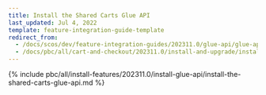 ```yaml
---
title: Install the Shared Carts Glue API
last_updated: Jul 4, 2022
template: feature-integration-guide-template
redirect_from:
  - /docs/scos/dev/feature-integration-guides/202311.0/glue-api/glue-api-shared-carts-feature-integration.html  
  - /docs/pbc/all/cart-and-checkout/202311.0/install-and-upgrade/install-glue-api/install-the-shared-carts-glue-api.html
---
```


{% include pbc/all/install-features/202311.0/install-glue-api/install-the-shared-carts-glue-api.md %} <!-- To edit, see /_includes/pbc/all/install-features/202311.0/install-glue-api/install-the-shared-carts-glue-api.md -->
